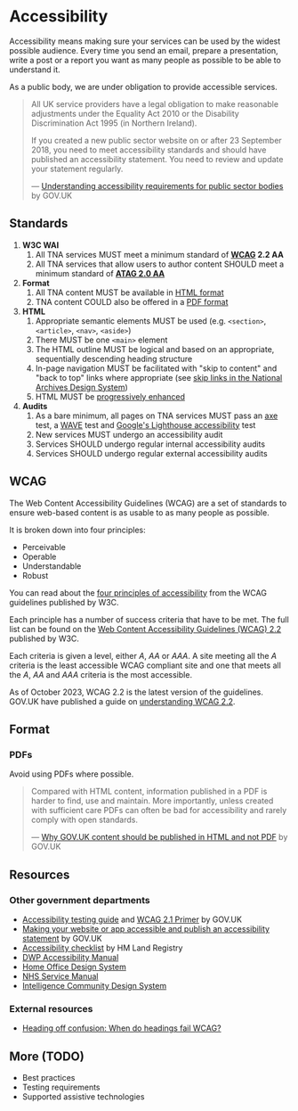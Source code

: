 # Accessibility

Accessibility means making sure your services can be used by the widest possible audience. Every time you send an email, prepare a presentation, write a post or a report you want as many people as possible to be able to understand it.

As a public body, we are under obligation to provide accessible services.

> All UK service providers have a legal obligation to make reasonable adjustments under the Equality Act 2010 or the Disability Discrimination Act 1995 (in Northern Ireland).
>
> If you created a new public sector website on or after 23 September 2018, you need to meet accessibility standards and should have published an accessibility statement. You need to review and update your statement regularly.
>
> — [Understanding accessibility requirements for public sector bodies](https://www.gov.uk/guidance/accessibility-requirements-for-public-sector-websites-and-apps) by GOV.UK

## Standards

1. **W3C WAI**
    1. All TNA services MUST meet a minimum standard of **[WCAG](#wcag) 2.2 AA**
    1. All TNA services that allow users to author content SHOULD meet a minimum standard of [**ATAG 2.0 AA**](https://www.w3.org/WAI/standards-guidelines/atag/)
1. **Format**
    1. All TNA content MUST be available in [HTML format](../frontend/html.md)
    1. TNA content COULD also be offered in a [PDF format](#pdfs)
1. **HTML**
    1. Appropriate semantic elements MUST be used (e.g. `<section>`, `<article>`, `<nav>`, `<aside>`)
    1. There MUST be one `<main>` element
    1. The HTML outline MUST be logical and based on an appropriate, sequentially descending heading structure
    1. In-page navigation MUST be facilitated with "skip to content" and "back to top" links where appropriate (see [skip links in the National Archives Design System](https://nationalarchives.github.io/design-system/components/skip-link/))
    1. HTML MUST be [progressively enhanced](../../ways-of-working/progressive-enhancement.md)
1. **Audits**
    1. As a bare minimum, all pages on TNA services MUST pass an [axe](https://www.deque.com/axe/) test, a [WAVE](https://wave.webaim.org/) test and [Google's Lighthouse accessibility](https://developer.chrome.com/docs/lighthouse/accessibility/scoring) test
    1. New services MUST undergo an accessibility audit
    1. Services SHOULD undergo regular internal accessibility audits
    1. Services SHOULD undergo regular external accessibility audits

## WCAG

The Web Content Accessibility Guidelines (WCAG) are a set of standards to ensure web-based content is as usable to as many people as possible.

It is broken down into four principles:

- Perceivable
- Operable
- Understandable
- Robust

You can read about the [four principles of accessibility](https://www.w3.org/WAI/WCAG22/Understanding/intro#understanding-the-four-principles-of-accessibility) from the WCAG guidelines published by W3C.

Each principle has a number of success criteria that have to be met. The full list can be found on the [Web Content Accessibility Guidelines (WCAG) 2.2](https://www.w3.org/TR/WCAG22/) published by W3C.

Each criteria is given a level, either *A*, *AA* or *AAA*. A site meeting all the *A* criteria is the least accessible WCAG compliant site and one that meets all the *A*, *AA* and *AAA* criteria is the most accessible.

As of October 2023, WCAG 2.2 is the latest version of the guidelines. GOV.UK have published a guide on [understanding WCAG 2.2](https://www.gov.uk/service-manual/helping-people-to-use-your-service/understanding-wcag).

## Format

### PDFs

Avoid using PDFs where possible.

> Compared with HTML content, information published in a PDF is harder to find, use and maintain. More importantly, unless created with sufficient care PDFs can often be bad for accessibility and rarely comply with open standards.
>
> — [Why GOV.UK content should be published in HTML and not PDF](https://gds.blog.gov.uk/2018/07/16/why-gov-uk-content-should-be-published-in-html-and-not-pdf/) by GOV.UK

## Resources

### Other government departments
- [Accessibility testing guide](https://github.com/alphagov/wcag-primer/wiki) and [WCAG 2.1 Primer](https://alphagov.github.io/wcag-primer/) by GOV.UK
- [Making your website or app accessible and publish an accessibility statement](https://www.gov.uk/guidance/make-your-website-or-app-accessible-and-publish-an-accessibility-statement) by GOV.UK
- [Accessibility checklist](https://hmlr-design-system.herokuapp.com/accessibility/accessibility-checklist/) by HM Land Registry
- [DWP Accessibility Manual](https://accessibility-manual.dwp.gov.uk/)
- [Home Office Design System](https://design.homeoffice.gov.uk/accessibility)
- [NHS Service Manual](https://service-manual.nhs.uk/accessibility)
- [Intelligence Community Design System](https://design.sis.gov.uk/accessibility)

### External resources

- [Heading off confusion: When do headings fail WCAG?](https://www.tpgi.com/heading-off-confusion-when-do-headings-fail-wcag/)

## More (TODO)

- Best practices
- Testing requirements
- Supported assistive technologies

